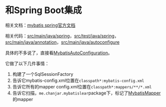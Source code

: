 # 和Spring Boot集成

相关文档：[mybatis spring官方文档](http://www.mybatis.org/spring/)

相关代码：[src/main/java/spring](src/main/java/me/chanjar/mybatislearn/spring)，[src/test/java/spring](src/test/java/me/chanjar/mybatislearn/spring)，[src/main/java/annotation](src/main/java/me/chanjar/mybatislearn/annotation)，[src/main/java/autoconfigure](src/main/java/me/chanjar/mybatislearn/autoconfigure)

具体的不多说了，直接看[MybatisAutoConfiguration](src/main/java/me/chanjar/mybatislearn/autoconfigure/MybatisAutoConfiguration.java)。

它做了以下几件事情：

1. 构建了一个SqlSessionFactory
2. 告诉它mybatis-config.xml位置在``classpath*:mybatis-config.xml``
3. 告诉它所有的mapper config.xml位置在``classpath*:mappers/**/*.xml``
4. 告诉它扫描，``me.chanjar.mybatislear``package下，标记了[MybatisMapper](src/main/java/me/chanjar/mybatislearn/annotation/MybatisMapper.java)的mapper


